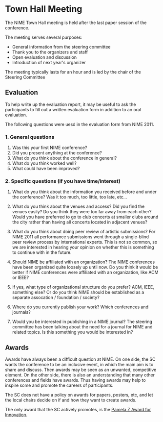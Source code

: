 # Town Hall Meeting

The NIME Town Hall meeting is held after the last paper session of the conference.

The meeting serves several purposes:

* General information from the steering committee
* Thank you to the organizers and staff
* Open evaluation and discussion
* Introduction of next year's organizer

The meeting typically lasts for an hour and is led by the chair of the Steering Committee


## Evaluation

To help write up the evaluation report, it may be useful to ask the participants to fill out a written evaluation form in addition to an oral evaluation.




The following questions were uesd in the evaluation form from NIME 2011.

### 1. General questions

1. Was this your first NIME conference?
2. Did you present anything at the conference?
3. What do you think about the conference in general?
4. What do you think worked well?
5. What could have been improved?

### 2. Specific questions (if you have time/interest)

1. What do you think about the information you received before and under the conference? Was it too much, too little, too late, etc...

2. What do you think about the venues and access? Did you find the venues easily? Do you think they were too far away from each other? Would you have preferred to go to club concerts at smaller clubs around the city rather than having all concerts located in adjacent venues?

3. What do you think about doing peer review of artistic submissions? For NIME 2011 all performance submissions went through a single-blind peer review process by international experts. This is not so common, so we are interested in hearing your opinion on whether this is something to continue with in the future.

4. Should NIME be affiliated with an organization? The NIME conferences have been organized quite loosely up until now. Do you think it would be better if NIME conferences were affiliated with an organization, like ACM or IEEE?

5. If yes, what type of organizational structure do you prefer? ACM, IEEE, something else? Or do you think NIME should be established as a separate assocation / foundation / society?

6. Where do you currently publish your work? Which conferences and journals?

7. Would you be interested in publishing in a NIME journal? The steering committee has been talking about the need for a journal for NIME and related topics. Is this something you would be interested in?


## Awards

Awards have always been a difficult question at NIME. On one side, the SC wants the conference to be an inclusive event, in which the main aim is to share and discuss. Then awards may be seen as an unwanted, competitive element. On the other side, there is also an understanding that many other conferences and fields have awards. Thus having awards may help to inspire some and promote the careers of participants.

The SC does not have a policy on awards for papers, posters, etc, and let the local chairs decide on if and how they want to create awards.

The only award that the SC actively promotes, is the [Pamela Z Award for Innovation](https://nime.gitbook.io/conference-cookbok/officers/winime#pamela-z-award-for-innovation).
